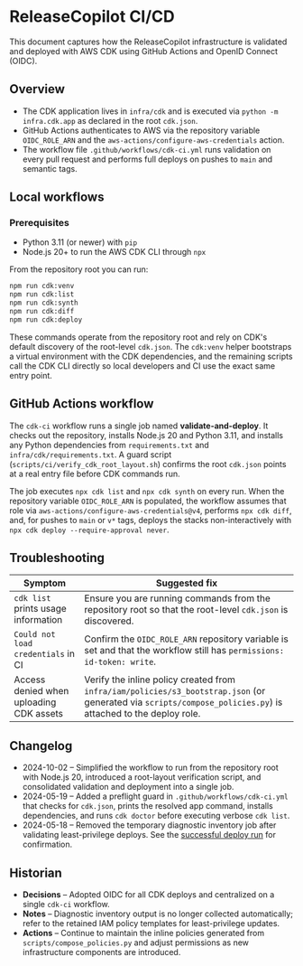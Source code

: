 # ReleaseCopilot CI/CD

This document captures how the ReleaseCopilot infrastructure is validated and deployed with AWS CDK using GitHub Actions and OpenID Connect (OIDC).

## Overview

* The CDK application lives in `infra/cdk` and is executed via `python -m infra.cdk.app` as declared in the root `cdk.json`.
* GitHub Actions authenticates to AWS via the repository variable `OIDC_ROLE_ARN` and the `aws-actions/configure-aws-credentials` action.
* The workflow file `.github/workflows/cdk-ci.yml` runs validation on every pull request and performs full deploys on pushes to `main` and semantic tags.

## Local workflows

### Prerequisites

* Python 3.11 (or newer) with `pip`
* Node.js 20+ to run the AWS CDK CLI through `npx`

From the repository root you can run:

```bash
npm run cdk:venv
npm run cdk:list
npm run cdk:synth
npm run cdk:diff
npm run cdk:deploy
```

These commands operate from the repository root and rely on CDK's default discovery of the root-level `cdk.json`. The `cdk:venv` helper bootstraps a virtual environment with the CDK dependencies, and the remaining scripts call the CDK CLI directly so local developers and CI use the exact same entry point.

## GitHub Actions workflow

The `cdk-ci` workflow runs a single job named **validate-and-deploy**. It checks out the repository, installs Node.js 20 and Python 3.11, and installs any Python dependencies from `requirements.txt` and `infra/cdk/requirements.txt`. A guard script (`scripts/ci/verify_cdk_root_layout.sh`) confirms the root `cdk.json` points at a real entry file before CDK commands run.

The job executes `npx cdk list` and `npx cdk synth` on every run. When the repository variable `OIDC_ROLE_ARN` is populated, the workflow assumes that role via `aws-actions/configure-aws-credentials@v4`, performs `npx cdk diff`, and, for pushes to `main` or `v*` tags, deploys the stacks non-interactively with `npx cdk deploy --require-approval never`.

## Troubleshooting

| Symptom | Suggested fix |
| --- | --- |
| `cdk list` prints usage information | Ensure you are running commands from the repository root so that the root-level `cdk.json` is discovered. |
| `Could not load credentials` in CI | Confirm the `OIDC_ROLE_ARN` repository variable is set and that the workflow still has `permissions: id-token: write`. |
| Access denied when uploading CDK assets | Verify the inline policy created from `infra/iam/policies/s3_bootstrap.json` (or generated via `scripts/compose_policies.py`) is attached to the deploy role. |

## Changelog

* 2024-10-02 – Simplified the workflow to run from the repository root with Node.js 20, introduced a root-layout verification script, and consolidated validation and deployment into a single job.
* 2024-05-19 – Added a preflight guard in `.github/workflows/cdk-ci.yml` that checks for `cdk.json`, prints the resolved app command, installs dependencies, and runs `cdk doctor` before executing verbose `cdk list`.
* 2024-05-18 – Removed the temporary diagnostic inventory job after validating least-privilege deploys. See the [successful deploy run](https://github.com/ReleaseCopilot/ReleaseCopilot-AI/actions/workflows/cdk-ci.yml?query=branch%3Amain+is%3Asuccess) for confirmation.

## Historian

* **Decisions** – Adopted OIDC for all CDK deploys and centralized on a single `cdk-ci` workflow.
* **Notes** – Diagnostic inventory output is no longer collected automatically; refer to the retained IAM policy templates for least-privilege updates.
* **Actions** – Continue to maintain the inline policies generated from `scripts/compose_policies.py` and adjust permissions as new infrastructure components are introduced.
